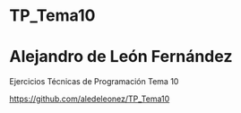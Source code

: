# TP_Tema10
# Alejandro de León Fernández

Ejercicios Técnicas de Programación Tema 10

https://github.com/aledeleonez/TP_Tema10
